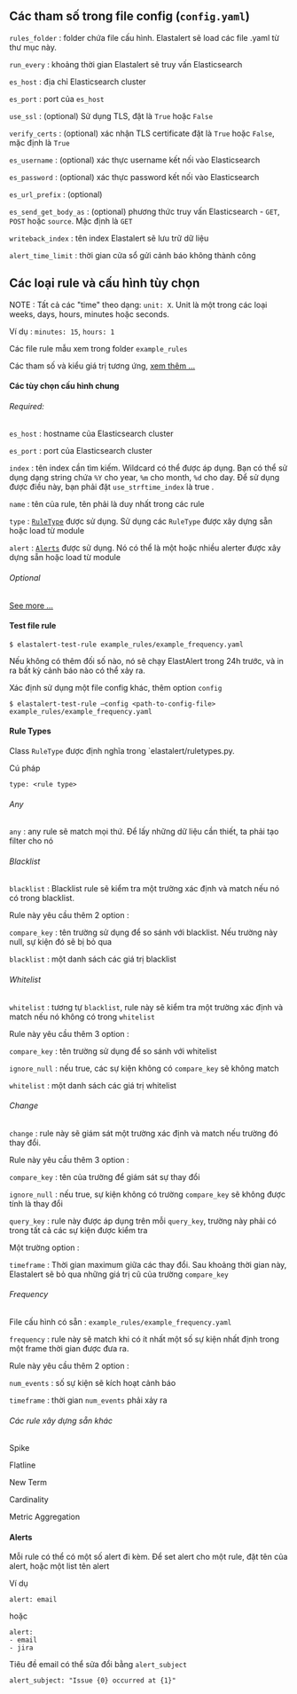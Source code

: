 
## Các tham số trong file config (`config.yaml`)

`rules_folder` : folder chứa file cấu hình. Elastalert sẽ load các file .yaml từ thư mục này.

`run_every` : khoảng thời gian Elastalert sẽ truy vấn Elasticsearch

`es_host` : địa chỉ Elasticsearch cluster

`es_port` : port của `es_host`

`use_ssl` : (optional) Sử dụng TLS, đặt là `True` hoặc `False`

`verify_certs` : (optional) xác nhận TLS certificate đặt là `True` hoặc `False`, mặc định là `True`

`es_username` : (optional) xác thực username kết nối vào Elasticsearch

`es_password` : (optional) xác thực password kết nối vào Elasticsearch

`es_url_prefix` : (optional)

`es_send_get_body_as` : (optional) phương thức truy vấn Elasticsearch - `GET`, `POST` hoặc `source`. Mặc định là `GET`

`writeback_index` : tên index Elastalert sẽ lưu trữ dữ liệu

`alert_time_limit` : thời gian cửa sổ gửi cảnh báo không thành công


## Các loại rule và cấu hình tùy chọn 

NOTE : Tất cả các "time" theo dạng: `unit: X`. Unit là một trong các loại weeks, days, hours, minutes hoặc seconds.

Ví dụ : `minutes: 15`, `hours: 1`

Các file rule mẫu xem trong folder `example_rules`

Các tham số và kiểu giá trị tương ứng, [xem thêm ... ](https://elastalert.readthedocs.io/en/latest/ruletypes.html#rule-configuration-cheat-sheet)

#### Các tùy chọn cấu hình chung 

###### Required: 

`es_host` : hostname của Elasticsearch cluster

`es_port` : port của Elasticsearch cluster 

`index` : tên index cần tìm kiếm. Wildcard có thể được áp dụng. Bạn có thể sử dụng dạng string chứa `%Y` cho year, `%m` cho month, `%d` cho day. Để sử dụng được điều này, bạn phải đặt `use_strftime_index` là true .

`name` : tên của rule, tên phải là duy nhất trong các rule

`type` :  [`RuleType`](#RuleType) được sử dụng. Sử dụng các `RuleType` được xây dựng sẵn hoặc load từ module

`alert` : [`Alerts`](#Alerts) được sử dụng. Nó có thể là một hoặc nhiều alerter được xây dựng sẵn hoặc load từ module

###### Optional

[See more ...](https://elastalert.readthedocs.io/en/latest/ruletypes.html#optional-settings)

#### Test file rule 
	
	$ elastalert-test-rule example_rules/example_frequency.yaml

Nếu không có thêm đối số nào, nó sẽ chạy ElastAlert trong 24h trước, và in ra bất kỳ cảnh báo nào có thể xảy ra. 

Xác định sử dụng một file config khác, thêm option `config` 

	$ elastalert-test-rule –config <path-to-config-file> example_rules/example_frequency.yaml
	

<a name="RuleType"></a>
#### Rule Types 

Class `RuleType` được định nghĩa trong `elastalert/ruletypes.py.

Cú pháp 

`type: <rule type>`

###### Any

`any` : any rule sẽ match mọi thứ. Để lấy những dữ liệu cần thiết, ta phải tạo filter cho nó

###### Blacklist 

`blacklist` : Blacklist rule sẽ kiểm tra một trường xác định và match nếu nó có trong blacklist.

Rule này yêu cầu thêm 2 option :

`compare_key` : tên trường sử dụng để so sánh với blacklist. Nếu trường này null, sự kiện đó sẽ bị bỏ qua

`blacklist` : một danh sách các giá trị blacklist

###### Whitelist

`whitelist` : tương tự `blacklist`,  rule này sẽ kiểm tra một trường xác định và match nếu nó không có trong `whitelist`

Rule này yêu cầu thêm 3 option :

`compare_key` : tên trường sử dụng để so sánh với whitelist

`ignore_null` : nếu true, các sự kiện không có `compare_key` sẽ không match 

`whitelist` : một danh sách các giá trị whitelist

###### Change

`change` : rule này sẽ giám sát một trường xác định và match nếu trường đó thay đổi. 

Rule này yêu cầu thêm 3 option :

`compare_key` : tên của trường để giám sát sự thay đổi 

`ignore_null` : nếu true, sự kiện không có trường `compare_key` sẽ không được tính là thay đổi

`query_key` : rule này được áp dụng trên mỗi `query_key`, trường này phải có trong tất cả các sự kiện được kiểm tra

Một trường option : 

`timeframe` : Thời gian maximum giữa các thay đổi. Sau khoảng thời gian này, Elastalert sẽ bỏ qua những giá trị cũ của trường `compare_key`

###### Frequency

File cấu hình có sẵn : `example_rules/example_frequency.yaml`

`frequency` : rule này sẽ match khi có ít nhất một số sự kiện nhất định trong một frame thời gian được đưa ra.  

Rule này yêu cầu thêm 2 option :

`num_events` : số sự kiện sẽ kích hoạt cảnh báo 

`timeframe` : thời gian `num_events` phải xảy ra 

###### Các rule xây dựng sẵn khác 

Spike

Flatline

New Term

Cardinality

Metric Aggregation


<a name="Alerts"></a>
#### Alerts 

Mỗi rule có thể có một số alert đi kèm. Để set alert cho một rule, đặt tên của alert, hoặc một list tên alert

Ví dụ 

	alert: email
	
hoặc 

	alert:
	- email
	- jira

	
Tiêu đề email có thể sửa đổi bằng `alert_subject`

	alert_subject: "Issue {0} occurred at {1}"
	

